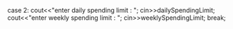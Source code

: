 case 2:
		cout<<"enter daily spending limit : ";
		cin>>dailySpendingLimit;
		cout<<"enter weekly spending limit : ";
		cin>>weeklySpendingLimit;
		break;
